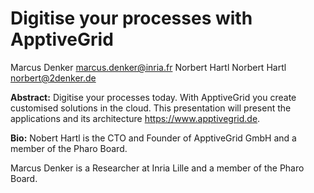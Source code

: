 # Digitise your processes with ApptiveGrid

Marcus Denker <marcus.denker@inria.fr>
Norbert Hartl Norbert Hartl <norbert@2denker.de>


**Abstract:**
Digitise your processes today. With ApptiveGrid you create customised solutions in the cloud.
This presentation will present the applications and its architecture <https://www.apptivegrid.de>. 


**Bio:**
Nobert Hartl is the CTO and Founder of ApptiveGrid GmbH and a member of the Pharo Board.

Marcus Denker is a Researcher at Inria Lille and a member of the Pharo Board.